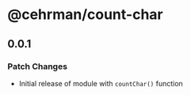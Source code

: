 # @cehrman/count-char

## 0.0.1

### Patch Changes

- Initial release of module with `countChar()` function
